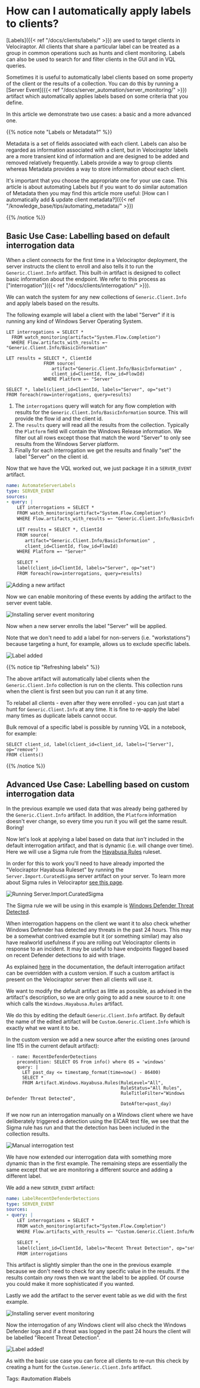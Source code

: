 # How can I automatically apply labels to clients?

[Labels]({{< ref "/docs/clients/labels/" >}}) are used to target clients in
Velociraptor. All clients that share a particular label can be treated as a
group in common operations such as hunts and client monitoring. Labels can also
be used to search for and filter clients in the GUI and in VQL queries.

Sometimes it is useful to automatically label clients based on some property of
the client or the results of a collection. You can do this by running a
[Server Event]({{< ref "/docs/server_automation/server_monitoring/" >}}) artifact
which automatically applies labels based on some criteria that you define.

In this article we demonstrate two use cases: a basic and a more advanced one.

{{% notice note "Labels or Metadata?" %}}

Metadata is a set of fields associated with each client. Labels can also be
regarded as information associated with a client, but in Velociraptor labels are
a more transient kind of information and are designed to be added and removed
relatively frequently. Labels provide a way to group clients whereas Metadata
provides a way to store information *about* each client.

It's important that you choose the appropriate one for your use case. This
article is about automating Labels but if you want to do similar automation of
Metadata then you may find this article more useful:
[How can I automatically add & update client metadata?]({{< ref "/knowledge_base/tips/automating_metadata/" >}})

{{% /notice %}}

## Basic Use Case: Labelling based on default interrogation data

When a client connects for the first time in a Velociraptor deployment, the
server instructs the client to enroll and also tells it to run the
`Generic.Client.Info` artifact. This built-in artifact is designed to collect
basic information about the endpoint. We refer to this process as
["interrogation"]({{< ref "/docs/clients/interrogation/" >}}).

We can watch the system for any new collections of `Generic.Client.Info` and
apply labels based on the results.

The following example will label a client with the label "Server" if it is
running any kind of Windows Server Operating System.

```vql
LET interrogations = SELECT *
  FROM watch_monitoring(artifact="System.Flow.Completion")
  WHERE Flow.artifacts_with_results =~ "Generic.Client.Info/BasicInformation"

LET results = SELECT *, ClientId
              FROM source(
                 artifact="Generic.Client.Info/BasicInformation" ,
                 client_id=ClientId, flow_id=FlowId)
              WHERE Platform =~ "Server"

SELECT *, label(client_id=ClientId, labels="Server", op="set")
FROM foreach(row=interrogations, query=results)
```

1. The `interrogations` query will watch for any flow completion with results
   for the `Generic.Client.Info/BasicInformation` source. This will provide the
   flow id and the client id.
2. The `results` query will read all the results from the collection. Typically
   the `Platform` field will contain the Windows Release information. We filter
   out all rows except those that match the word "Server" to only see results
   from the Windows Server platform.
3. Finally for each interrogation we get the results and finally "set" the
   label "Server" on the client id.

Now that we have the VQL worked out, we just package it in a `SERVER_EVENT`
artifact.

```yaml
name: AutomateServerLabels
type: SERVER_EVENT
sources:
- query: |
    LET interrogations = SELECT *
    FROM watch_monitoring(artifact="System.Flow.Completion")
    WHERE Flow.artifacts_with_results =~ "Generic.Client.Info/BasicInformation"

    LET results = SELECT *, ClientId
    FROM source(
       artifact="Generic.Client.Info/BasicInformation" ,
       client_id=ClientId, flow_id=FlowId)
    WHERE Platform =~ "Server"

    SELECT *
    label(client_id=ClientId, labels="Server", op="set")
    FROM foreach(row=interrogations, query=results)
```

![Adding a new artifact](artifact.png)

Now we can enable monitoring of these events by adding the artifact to
the server event table.

![Installing server event monitoring](installing_event_monitoring.svg)

Now when a new server enrolls the label "Server" will be applied.

Note that we don't need to add a label for non-servers (i.e. "workstations")
because targeting a hunt, for example, allows us to exclude specific labels.

![Label added](server_label.svg)

{{% notice tip "Refreshing labels" %}}

The above artifact will automatically label clients when the
`Generic.Client.Info` collection is run on the clients. This collection runs
when the client is first seen but you can run it at any time.

To relabel all clients - even after they were enrolled - you can just start a
hunt for `Generic.Client.Info` at any time. It is fine to re-apply the label
many times as duplicate labels cannot occur.

Bulk removal of a specific label is possible by running VQL in a notebook, for
example:

```vql
SELECT client_id, label(client_id=client_id, labels=["Server"], op="remove")
FROM clients()
```

{{% /notice %}}

## Advanced Use Case: Labelling based on custom interrogation data

In the previous example we used data that was already being gathered by the
`Generic.Client.Info` artifact. In addition, the `Platform` information doesn't
ever change, so every time you run it you will get the same result. Boring!

Now let's look at applying a label based on data that *isn't* included in the
default interrogation artifact, and that is dynamic (i.e. will change over time).
Here we will use a Sigma rule from the
[Hayabusa Rules](https://sigma.velocidex.com/docs/artifacts/velociraptor_hayabusa_ruleset/)
ruleset.

In order for this to work you'll need to have already imported the "Velociraptor
Hayabusa Ruleset" by running the `Server.Import.CuratedSigma` server artifact on
your server. To learn more about Sigma rules in Velociraptor
[see this page](https://sigma.velocidex.com/docs/sigma_in_velociraptor/).

![Running Server.Import.CuratedSigma](sigma_import.png)

The Sigma rule we will be using in this example is
[Windows Defender Threat Detected](https://github.com/Yamato-Security/hayabusa-rules/blob/main/sigma/builtin/windefend/win_defender_threat.yml).

When interrogation happens on the client we want it to also check whether
Windows Defender has detected any threats in the past 24 hours. This may be a
somewhat contrived example but it (or something similar) may also have
realworld usefulness if you are rolling out Velociraptor clients in response to
an incident. It may be useful to have endpoints flagged based on recent Defender
detections to aid with triage.

As explained
[here](https://docs.velociraptor.app/docs/clients/interrogation/#custom-artifact-override)
in the documentation, the default interrogation artifact can be overridden with
a custom version. If such a custom artifact is present on the Velociraptor
server then all clients will use it.

We want to modify the default artifact as little as possible, as advised in
the artifact's description, so we are only going to add a new source to it: one
which calls the `Windows.Hayabusa.Rules` artifact.

We do this by editing the default `Generic.Client.Info` artifact. By default the
name of the edited artifact will be `Custom.Generic.Client.Info` which is
exactly what we want it to be.

In the custom version we add a new source after the existing ones (around line
115 in the current default artifact):

```vql
  - name: RecentDefenderDetections
    precondition: SELECT OS From info() where OS = 'windows'
    query: |
      LET past_day <= timestamp_format(time=now() - 86400)
      SELECT *
      FROM Artifact.Windows.Hayabusa.Rules(RuleLevel="All",
                                           RuleStatus="All Rules",
                                           RuleTitleFilter="Windows Defender Threat Detected",
                                           DateAfter=past_day)
```

If we now run an interrogation manually on a Windows client where we have
deliberately triggered a detection using the EICAR test file, we see that the
Sigma rule has run and that the detection has been included in the collection
results.

![Manual interrogation test](defender_detection.svg)

We have now extended our interrogation data with something more dynamic than in
the first example. The remaining steps are essentially the same except that we
are monitoring a different source and adding a different label.

We add a new `SERVER_EVENT` artifact:

```yaml
name: LabelRecentDefenderDetections
type: SERVER_EVENT
sources:
- query: |
    LET interrogations = SELECT *
    FROM watch_monitoring(artifact="System.Flow.Completion")
    WHERE Flow.artifacts_with_results =~ "Custom.Generic.Client.Info/RecentDefenderDetections"

    SELECT *,
    label(client_id=ClientId, labels="Recent Threat Detection", op="set")
    FROM interrogations
```

This artifact is slightly simpler than the one in the previous example because
we don't need to check for any specific value in the results. If the results
contain *any* rows then we want the label to be applied. Of course you could
make it more sophisticated if you wanted.

Lastly we add the artifact to the server event table as we did with the first
example.

![Installing server event monitoring](event_monitoring2.png)

Now the interrogation of any Windows client will also check the Windows Defender
logs and if a threat was logged in the past 24 hours the client will be labelled
"Recent Threat Detection".

![Label added!](label_added.png)

As with the basic use case you can force all clients to re-run this check by
creating a hunt for the `Custom.Generic.Client.Info` artifact.

Tags: #automation #labels